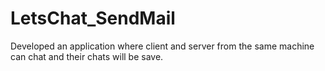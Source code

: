 # LetsChat_SendMail
Developed an application where client and server from the same machine can chat and their chats will be save.
